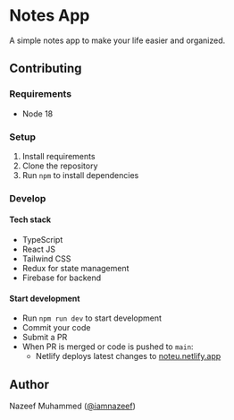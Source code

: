 # Notes App
A simple notes app to make your life easier and organized.

## Contributing

### Requirements
- Node 18

### Setup
1. Install requirements
2. Clone the repository
3. Run ```npm``` to install dependencies

### Develop

#### Tech stack
- TypeScript 
- React JS
- Tailwind CSS
- Redux for state management
- Firebase for backend

#### Start development 
- Run ```npm run dev``` to start development
- Commit your code
- Submit a PR
- When PR is merged or code is pushed to ```main```:
  - Netlify deploys latest changes to [noteu.netlify.app](https://noteu.netlify.app/)
  
## Author
Nazeef Muhammed ([@iamnazeef](http://iamnazeef.netlify.app/))
